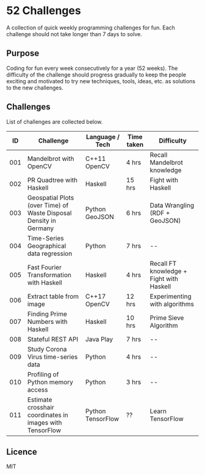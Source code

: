 # 52 Challenges

A collection of quick weekly programming challenges for fun. 
Each challenge should not take longer than 7 days to solve. 

## Purpose

Coding for fun every week consecutively for a year (52 weeks). 
The difficulty of the challenge should progress gradually to keep 
the people exciting and motivated to try new techniques, tools, ideas, etc. 
as solutions to the new challenges.

## Challenges 

List of challenges are collected below.

| ID  | Challenge                | Language / Tech  | Time taken | Difficulty |
|-----|--------------------------|------------------|------------|------------|
| 001 | Mandelbrot with OpenCV   | C++11 OpenCV     | 4 hrs      | Recall Mandelbrot knowledge |
| 002 | PR Quadtree with Haskell | Haskell          | 15 hrs     | Fight with Haskell |
| 003 | Geospatial Plots (over Time) of Waste Disposal Density in Germany | Python GeoJSON | 6 hrs | Data Wrangling (RDF + GeoJSON) |
| 004 | Time-Series Geographical data regression | Python         | 7 hrs         | --         |
| 005 | Fast Fourier Transformation with Haskell | Haskell | 4 hrs | Recall FT knowledge + Fight with Haskell |
| 006 | Extract table from image | C++17 OpenCV | 12 hrs | Experimenting with algorithms |
| 007 | Finding Prime Numbers with  Haskell | Haskell | 10 hrs | Prime Sieve Algorithm | 
| 008 | Stateful REST API        | Java Play | 7 hrs | -- |
| 009 | Study Corona Virus time-series data | Python | 4 hrs | -- |
| 010 | Profiling of Python memory access | Python | 3 hrs | -- |
| 011 | Estimate crosshair coordinates in images with TensorFlow | Python TensorFlow | ?? | Learn TensorFlow |

## Licence

MIT
